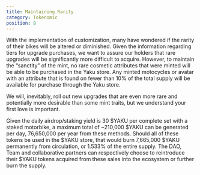 ```yaml
---
title: Maintaining Rarity
category: Tokenomic
position: 8
---
```


With the implementation of customization, many have wondered if the rarity of their bikes will be altered or diminished. Given the information regarding tiers for upgrade purchases, we want to assure our holders that rare upgrades will be significantly more difficult to acquire. However, to maintain the “sanctity” of the mint, no rare cosmetic attributes that were minted will be able to be purchased in the Yaku store. Any minted motocycles or avatar with an attribute that is found on fewer than 10% of the total supply will be available for purchase through the Yaku store.

We will, inevitably, roll out new upgrades that are even more rare and potentially more desirable than some mint traits, but we understand your first love is important.

Given the daily airdrop/staking yield is 30 $YAKU per complete set with a staked motorbike, a maximum total of ~210,000 $YAKU can be generated per day, 76,650,000 per year from these methods. Should all of these tokens be used in the $YAKU store, that would burn 7,665,000 $YAKU permanently from circulation, or 1.533% of the entire supply. The DAO, Team and collaborative partners can respectively choose to reintroduce their $YAKU tokens acquired from these sales into the ecosystem or further burn the supply.